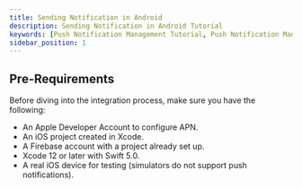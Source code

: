 ```yaml
---
title: Sending Notification in Android 
description: Sending Notification in Android Tutorial
keywords: [Push Notification Management Tutorial, Push Notification Management, Ant Media Server Documentation, Ant Media Server Tutorials]
sidebar_position: 1
---
```


## Pre-Requirements

Before diving into the integration process, make sure you have the following:

- An Apple Developer Account to configure APN.
- An iOS project created in Xcode.
- A Firebase account with a project already set up.
- Xcode 12 or later with Swift 5.0.
- A real iOS device for testing (simulators do not support push notifications).
